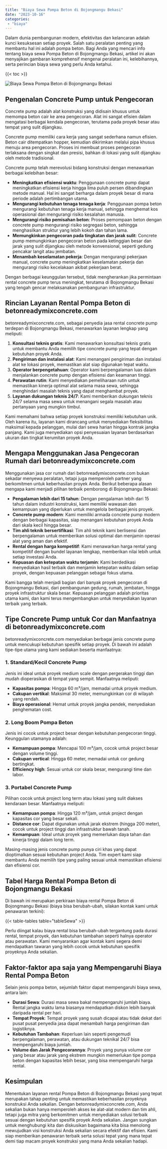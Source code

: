 ```yaml
---
title: "Biaya Sewa Pompa Beton di Bojongmangu Bekasi"
date: "2023-10-16"
categories: 
 - "biaya"
---
```


Dalam dunia pembangunan modern, efektivitas dan kelancaran adalah kunci kesuksesan setiap proyek. Salah satu peralatan penting yang membantu hal ini adalah pompa beton. Bagi Anda yang mencari info tentang biaya sewa Pompa Beton di Bojongmangu Bekasi, artikel ini akan menyajikan gambaran komprehensif mengenai peralatan ini, kelebihannya, serta perincian biaya sewa yang perlu Anda ketahui.

{{< toc >}}

![Biaya Sewa Pompa Beton di Bojongmangu Bekasi](https://betoncor8.github.io/pump/concrete-pump%20(6).png)

## Pengenalan Concrete Pump untuk Pengecoran

Concrete pump adalah alat konstruksi yang didisain khusus untuk memompa beton cair ke area pengecoran. Alat ini sangat efisien dalam mengatasi berbagai kendala pengecoran, terutama pada proyek besar atau tempat yang sulit dijangkau.

Concrete pump memiliki cara kerja yang sangat sederhana namun efisien. Beton cair ditempatkan hopper, kemudian dikirimkan melalui pipa khusus menuju area pengecoran. Proses ini membuat proses pengecoran terlaksana dengan singkat dan presisi, bahkan di lokasi yang sulit dijangkau oleh metode tradisional.

Concrete pump telah merevolusi bidang konstruksi dengan menawarkan berbagai kelebihan besar:

- **Meningkatkan efisiensi waktu**: Penggunaan concrete pump dapat meningkatkan efisiensi kerja hingga lima puluh persen dibandingkan metode manual. Hal ini sangat berharga dalam proyek besar di mana periode adalah pertimbangan utama.
- **Mengurangi kebutuhan tenaga tenaga kerja**: Penggunaan pompa beton mengurangi kebutuhan tenaga kerja manual, sehingga menghemat kos operasional dan mengurangi risiko kesalahan manusia.
- **Mengurangi risiko pemisahan beton**: Proses pemompaan beton dengan concrete pump mengurangi risiko segregasi beton, sehingga menghasilkan struktur yang lebih kokoh dan tahan lama.
- **Memungkinkan pengecoran pada tingkatan dan jarak sulit**: Concrete pump memungkinkan pengecoran beton pada ketinggian besar dan jarak yang sulit dijangkau oleh metode konvensional, seperti gedung pencakar langit atau jembatan.
- **Menambah keselamatan pekerja**: Dengan mengurangi pekerjaan manual, concrete pump meningkatkan keselamatan pekerja dan mengurangi risiko kecelakaan akibat pekerjaan berat.

Dengan berbagai keunggulan tersebut, tidak mengherankan jika permintaan rental concrete pump terus meningkat, terutama di Bojongmangu Bekasi yang tengah gencar melaksanakan pembangunan infrastruktur.

## Rincian Layanan Rental Pompa Beton di betonreadymixconcrete.com

betonreadymixconcrete.com, sebagai penyedia jasa rental concrete pump terdepan di Bojongmangu Bekasi, menawarkan layanan lengkap yang meliputi:

1. **Konsultasi teknis gratis**: Kami menawarkan konsultasi teknis gratis untuk membantu Anda memilih tipe concrete pump yang tepat dengan kebutuhan proyek Anda.
2. **Pengiriman dan instalasi alat**: Kami menangani pengiriman dan instalasi alat ke lokasi proyek, memastikan alat siap digunakan tepat waktu.
3. **Operator berpengetahuan**: Operator kami berpengalaman luas dalam menjalankan concrete pump dengan efisiensi dan keamanan tinggi.
4. **Perawatan rutin**: Kami menyediakan pemeliharaan rutin untuk memastikan kinerja optimal alat selama masa sewa, sehingga menghindari masalah teknis yang dapat menghambat proyek.
5. **Layanan dukungan teknis 24/7**: Kami memberikan dukungan teknis 24/7 selama masa sewa untuk menangani segala masalah atau pertanyaan yang mungkin timbul.

Kami memahami bahwa setiap proyek konstruksi memiliki kebutuhan unik. Oleh karena itu, layanan kami dirancang untuk menyediakan fleksibilitas maksimal kepada pelanggan, mulai dari sewa harian hingga kontrak jangka panjang. Kami juga menyediakan opsi penyesuaian layanan berdasarkan ukuran dan tingkat kerumitan proyek Anda.

## Mengapa Menggunakan Jasa Pengecoran Rumah dari betonreadymixconcrete.com

Menggunakan jasa cor rumah dari betonreadymixconcrete.com bukan sekadar menyewa peralatan, tetapi juga memperoleh partner yang berkomitmen untuk keberhasilan proyek Anda. Berikut beberapa alasan mengapa kami menjadi pilihan terbaik pemborong di Bojongmangu Bekasi:

- **Pengalaman lebih dari 15 tahun**: Dengan pengalaman lebih dari 15 tahun dalam industri konstruksi, kami memiliki wawasan dan kemampuan yang diperlukan untuk mengelola berbagai jenis proyek.
- **Concrete pump modern**: Kami memiliki armada concrete pump modern dengan berbagai kapasitas, siap menangani kebutuhan proyek Anda dari skala kecil hingga besar.
- **Tim ahli teknik bersertifikasi**: Tim ahli teknik kami berlisensi dan berpengalaman untuk memberikan solusi optimal dan menjamin operasi alat yang aman dan efektif.
- **Rental dengan harga kompetitif**: Kami menawarkan harga rental yang kompetitif dengan bundel layanan lengkap, memberikan nilai lebih untuk setiap investasi Anda.
- **Kepuasan dan ketepatan waktu terjamin**: Kami berdedikasi menyediakan hasil terbaik dan menjamin ketepatan waktu dalam setiap proyek, dengan kepuasan pelanggan sebagai fokus utama.

Kami bangga telah menjadi bagian dari banyak proyek pengecoran di Bojongmangu Bekasi, dari pembangunan gedung, rumah, jembatan, hingga proyek infrastruktur skala besar. Kepuasan pelanggan adalah prioritas utama kami, dan kami terus mengembangkan untuk menyediakan layanan terbaik yang terbaik.

## Tipe Concrete Pump untuk Cor dan Manfaatnya di betonreadymixconcrete.com

betonreadymixconcrete.com menyediakan berbagai jenis concrete pump untuk mencukupi kebutuhan spesifik setiap proyek. Di bawah ini adalah tipe-tipe utama yang kami sediakan beserta manfaatnya:

### 1\. Standard/Kecil Concrete Pump

Jenis ini ideal untuk proyek medium scale dengan pergerakan tinggi dan mudah dioperasikan di tempat yang sempit. Manfaatnya meliputi:

- **Kapasitas pompa**: Hingga 60 m³/jam, memadai untuk proyek medium.
- **Cakupan vertikal**: Maksimal 30 meter, memungkinkan cor di wilayah yang rendah.
- **Biaya operasional**: Hemat untuk proyek jangka pendek, menyediakan penghematan cost.

### 2\. Long Boom Pompa Beton

Jenis ini cocok untuk project besar dengan kebutuhan pengecoran tinggi. Keunggulan utamanya adalah:

- **Kemampuan pompa**: Mencapai 100 m³/jam, cocok untuk project besar dengan volume tinggi.
- **Cakupan vertical**: Hingga 60 meter, memadai untuk cor gedung bertingkat.
- **Efficiency high**: Sesuai untuk cor skala besar, mengurangi time dan labor.

### 3\. Portabel Concrete Pump

Pilihan cocok untuk project long term atau lokasi yang sulit diakses kendaraan besar. Manfaatnya meliputi:

- **Kemampuan pompa**: Hingga 120 m³/jam, untuk project dengan kapasitas cor yang besar sekali.
- **Distance cor**: Dapat digunakan untuk jarak ekstrem (hingga 200 meter), cocok untuk project tinggi dan infrastruktur bawah tanah.
- **Kemampuan**: Ideal untuk proyek yang memerlukan daya tahan dan kinerja tinggi dalam long term.

Masing-masing jenis concrete pump punya ciri khas yang dapat dioptimalkan sesuai kebutuhan project Anda. Tim expert kami siap membantu Anda memilih tipe yang paling sesuai untuk memastikan efisiensi dan efisiensi cor.

## Tabel Harga Rental Pompa Beton di Bojongmangu Bekasi

Di bawah ini merupakan perkiraan biaya rental Pompa Beton di Bojongmangu Bekasi (biaya bisa berubah-ubah, silakan kontak kami untuk penawaran terkini):

{{< table-tables table="tableSewa" >}}

Perlu diingat kalau biaya rental bisa berubah-ubah tergantung pada durasi rental, tempat proyek, dan kebutuhan tambahan seperti halnya operator atau perawatan. Kami menyarankan agar kontak kami segera demi mendapatkan tawaran yang lebih cocok untuk kebutuhan spesifik proyeknya Anda sekalian.

## Faktor-faktor apa saja yang Mempengaruhi Biaya Rental Pompa Beton

Selain jenis pompa beton, sejumlah faktor dapat mempengaruhi biaya sewa, antara lain:

- **Durasi Sewa**: Durasi masa sewa bakal mempengaruhi jumlah biaya. Rental jangka waktu lama biasanya mendapatkan diskon lebih banyak daripada rental per hari.
- **Tempat Proyek**: Tempat proyek yang susah dicapai atau tidak dekat dari pusat pusat penyedia jasa dapat menambah harga pengiriman dan logistiknya.
- **Kebutuhan Tambahan**: Keperluan lain seperti pengemudi berpengalaman, perawatan, atau dukungan teknikal 24/7 bisa mempengaruhi biaya jumlah.
- **Volume dan Jarak Pengecorannya**: Proyek yang punya volume cor yang besar atau jarak yang ekstrem mungkin memerlukan tipe pompa beton dengan kapasitas lebih besar, yang bisa mempengaruhi harga rental.

## Kesimpulan

Menentukan layanan rental Pompa Beton di Bojongmangu Bekasi yang tepat merupakan tahap penting untuk memastikan keberhasilan proyeknya konstruksi Anda sekalian. Dengan betonreadymixconcrete.com, Anda sekalian bukan hanya memperoleh akses ke alat-alat modern dan tim ahli, tetapi juga mitra yang berkomitmen untuk menyediakan solusi terbaik sesuai dengan kebutuhan spesifik proyek Anda sekalian. Jangan sungkan untuk menghubungi kita dan diskusikan bagaimana kita bisa menolong mewujudkan visi konstruksi Anda sekalian secara efektif dan efisien. Kami siap memberikan penawaran terbaik serta solusi tepat yang mana tepat demi tiap macam proyek konstruksi yang mana Anda sekalian hadapi.
